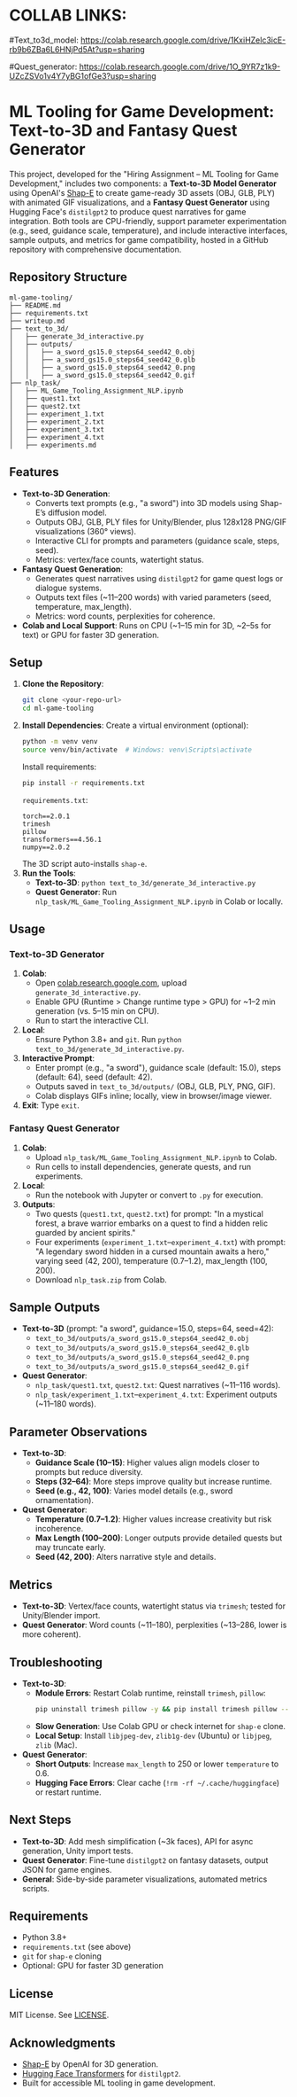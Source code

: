 # COLLAB LINKS:
#Text_to3d_model:
https://colab.research.google.com/drive/1KxiHZelc3icE-rb9b6ZBa6L6HNjPd5At?usp=sharing

#Quest_generator:
https://colab.research.google.com/drive/1O_9YR7z1k9-UZcZSVo1v4Y7yBG1ofGe3?usp=sharing

# ML Tooling for Game Development: Text-to-3D and Fantasy Quest Generator

This project, developed for the "Hiring Assignment – ML Tooling for Game Development," includes two components: a **Text-to-3D Model Generator** using OpenAI's [Shap-E](https://github.com/openai/shap-e) to create game-ready 3D assets (OBJ, GLB, PLY) with animated GIF visualizations, and a **Fantasy Quest Generator** using Hugging Face's `distilgpt2` to produce quest narratives for game integration. Both tools are CPU-friendly, support parameter experimentation (e.g., seed, guidance scale, temperature), and include interactive interfaces, sample outputs, and metrics for game compatibility, hosted in a GitHub repository with comprehensive documentation.

## Repository Structure
```
ml-game-tooling/
├── README.md
├── requirements.txt
├── writeup.md
├── text_to_3d/
│   ├── generate_3d_interactive.py
│   ├── outputs/
│   │   ├── a_sword_gs15.0_steps64_seed42_0.obj
│   │   ├── a_sword_gs15.0_steps64_seed42_0.glb
│   │   ├── a_sword_gs15.0_steps64_seed42_0.png
│   │   ├── a_sword_gs15.0_steps64_seed42_0.gif
├── nlp_task/
│   ├── ML_Game_Tooling_Assignment_NLP.ipynb
│   ├── quest1.txt
│   ├── quest2.txt
│   ├── experiment_1.txt
│   ├── experiment_2.txt
│   ├── experiment_3.txt
│   ├── experiment_4.txt
│   ├── experiments.md
```

## Features
- **Text-to-3D Generation**:
  - Converts text prompts (e.g., "a sword") into 3D models using Shap-E’s diffusion model.
  - Outputs OBJ, GLB, PLY files for Unity/Blender, plus 128x128 PNG/GIF visualizations (360° views).
  - Interactive CLI for prompts and parameters (guidance scale, steps, seed).
  - Metrics: vertex/face counts, watertight status.
- **Fantasy Quest Generation**:
  - Generates quest narratives using `distilgpt2` for game quest logs or dialogue systems.
  - Outputs text files (~11–200 words) with varied parameters (seed, temperature, max_length).
  - Metrics: word counts, perplexities for coherence.
- **Colab and Local Support**: Runs on CPU (~1–15 min for 3D, ~2–5s for text) or GPU for faster 3D generation.

## Setup
1. **Clone the Repository**:
   ```bash
   git clone <your-repo-url>
   cd ml-game-tooling
   ```
2. **Install Dependencies**:
   Create a virtual environment (optional):
   ```bash
   python -m venv venv
   source venv/bin/activate  # Windows: venv\Scripts\activate
   ```
   Install requirements:
   ```bash
   pip install -r requirements.txt
   ```
   `requirements.txt`:
   ```
   torch==2.0.1
   trimesh
   pillow
   transformers==4.56.1
   numpy==2.0.2
   ```
   The 3D script auto-installs `shap-e`.
3. **Run the Tools**:
   - **Text-to-3D**: `python text_to_3d/generate_3d_interactive.py`
   - **Quest Generator**: Run `nlp_task/ML_Game_Tooling_Assignment_NLP.ipynb` in Colab or locally.

## Usage
### Text-to-3D Generator
1. **Colab**:
   - Open [colab.research.google.com](https://colab.research.google.com), upload `generate_3d_interactive.py`.
   - Enable GPU (Runtime > Change runtime type > GPU) for ~1–2 min generation (vs. 5–15 min on CPU).
   - Run to start the interactive CLI.
2. **Local**:
   - Ensure Python 3.8+ and `git`. Run `python text_to_3d/generate_3d_interactive.py`.
3. **Interactive Prompt**:
   - Enter prompt (e.g., "a sword"), guidance scale (default: 15.0), steps (default: 64), seed (default: 42).
   - Outputs saved in `text_to_3d/outputs/` (OBJ, GLB, PLY, PNG, GIF).
   - Colab displays GIFs inline; locally, view in browser/image viewer.
4. **Exit**: Type `exit`.

### Fantasy Quest Generator
1. **Colab**:
   - Upload `nlp_task/ML_Game_Tooling_Assignment_NLP.ipynb` to Colab.
   - Run cells to install dependencies, generate quests, and run experiments.
2. **Local**:
   - Run the notebook with Jupyter or convert to `.py` for execution.
3. **Outputs**:
   - Two quests (`quest1.txt`, `quest2.txt`) for prompt: "In a mystical forest, a brave warrior embarks on a quest to find a hidden relic guarded by ancient spirits."
   - Four experiments (`experiment_1.txt`–`experiment_4.txt`) with prompt: "A legendary sword hidden in a cursed mountain awaits a hero," varying seed (42, 200), temperature (0.7–1.2), max_length (100, 200).
   - Download `nlp_task.zip` from Colab.

## Sample Outputs
- **Text-to-3D** (prompt: "a sword", guidance=15.0, steps=64, seed=42):
  - `text_to_3d/outputs/a_sword_gs15.0_steps64_seed42_0.obj`
  - `text_to_3d/outputs/a_sword_gs15.0_steps64_seed42_0.glb`
  - `text_to_3d/outputs/a_sword_gs15.0_steps64_seed42_0.png`
  - `text_to_3d/outputs/a_sword_gs15.0_steps64_seed42_0.gif`
- **Quest Generator**:
  - `nlp_task/quest1.txt`, `quest2.txt`: Quest narratives (~11–116 words).
  - `nlp_task/experiment_1.txt`–`experiment_4.txt`: Experiment outputs (~11–180 words).

## Parameter Observations
- **Text-to-3D**:
  - **Guidance Scale (10–15)**: Higher values align models closer to prompts but reduce diversity.
  - **Steps (32–64)**: More steps improve quality but increase runtime.
  - **Seed (e.g., 42, 100)**: Varies model details (e.g., sword ornamentation).
- **Quest Generator**:
  - **Temperature (0.7–1.2)**: Higher values increase creativity but risk incoherence.
  - **Max Length (100–200)**: Longer outputs provide detailed quests but may truncate early.
  - **Seed (42, 200)**: Alters narrative style and details.

## Metrics
- **Text-to-3D**: Vertex/face counts, watertight status via `trimesh`; tested for Unity/Blender import.
- **Quest Generator**: Word counts (~11–180), perplexities (~13–286, lower is more coherent).

## Troubleshooting
- **Text-to-3D**:
  - **Module Errors**: Restart Colab runtime, reinstall `trimesh`, `pillow`:
    ```bash
    pip uninstall trimesh pillow -y && pip install trimesh pillow --no-cache-dir
    ```
  - **Slow Generation**: Use Colab GPU or check internet for `shap-e` clone.
  - **Local Setup**: Install `libjpeg-dev`, `zlib1g-dev` (Ubuntu) or `libjpeg`, `zlib` (Mac).
- **Quest Generator**:
  - **Short Outputs**: Increase `max_length` to 250 or lower `temperature` to 0.6.
  - **Hugging Face Errors**: Clear cache (`!rm -rf ~/.cache/huggingface`) or restart runtime.

## Next Steps
- **Text-to-3D**: Add mesh simplification (~3k faces), API for async generation, Unity import tests.
- **Quest Generator**: Fine-tune `distilgpt2` on fantasy datasets, output JSON for game engines.
- **General**: Side-by-side parameter visualizations, automated metrics scripts.

## Requirements
- Python 3.8+
- `requirements.txt` (see above)
- `git` for `shap-e` cloning
- Optional: GPU for faster 3D generation

## License
MIT License. See [LICENSE](LICENSE).

## Acknowledgments
- [Shap-E](https://github.com/openai/shap-e) by OpenAI for 3D generation.
- [Hugging Face Transformers](https://huggingface.co/docs/transformers) for `distilgpt2`.
- Built for accessible ML tooling in game development.
